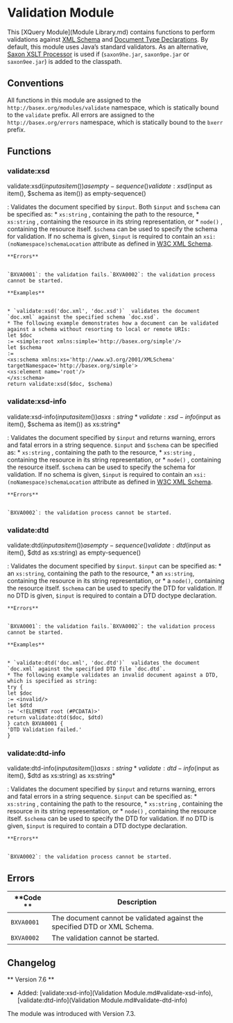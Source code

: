 
# Validation Module
 


 
This [XQuery Module](Module Library.md) contains functions to perform validations against [XML Schema](http://www.w3.org/XML/Schema) and [Document Type Declarations](http://en.wikipedia.org/wiki/Document_Type_Declaration). By default, this module uses Java’s standard validators. As an alternative, [Saxon XSLT Processor](http://www.saxonica.com/) is used if (`saxon9he.jar`, `saxon9pe.jar` or `saxon9ee.jar`) is added to the classpath. 

 
## Conventions

All functions in this module are assigned to the `http://basex.org/modules/validate` namespace, which is statically bound to the `validate` prefix. All errors are assigned to the `http://basex.org/errors` namespace, which is statically bound to the `bxerr` prefix. 

 
## Functions

### validate:xsd

validate:xsd($input as item()) as empty-sequence()
validate:xsd($input as item(), $schema as item()) as empty-sequence()

:   Validates the document specified by `$input`. Both `$input` and `$schema` can be specified as:  * `xs:string` , containing the path to the resource,     * `xs:string` , containing the resource in its string representation, or 
    * `node()` , containing the resource itself. 
    `$schema` can be used to specify the schema for validation. If no schema is given, `$input` is required to contain an `xsi:(noNamespace)schemaLocation` attribute as defined in [W3C XML Schema](http://www.w3.org/TR/xmlschema-1/#xsi_schemaLocation). 


    **Errors**


    `BXVA0001`: the validation fails.`BXVA0002`: the validation process cannot be started. 

    **Examples**


    * `validate:xsd('doc.xml', 'doc.xsd')`  validates the document `doc.xml` against the specified schema `doc.xsd`. 
    * The following example demonstrates how a document can be validated against a schema without resorting to local or remote URIs: 
    let $doc
    := <simple:root xmlns:simple='http://basex.org/simple'/>
    let $schema
    :=
    <xs:schema xmlns:xs='http://www.w3.org/2001/XMLSchema' targetNamespace='http://basex.org/simple'>
    <xs:element name='root'/>
    </xs:schema>
    return validate:xsd($doc, $schema)


### validate:xsd-info

validate:xsd-info($input as item()) as xs:string*
validate:xsd-info($input as item(), $schema as item()) as xs:string*

:   Validates the document specified by `$input` and returns warning, errors and fatal errors in a string sequence. `$input` and `$schema` can be specified as:  * `xs:string` , containing the path to the resource,     * `xs:string` , containing the resource in its string representation, or 
    * `node()` , containing the resource itself. 
    `$schema` can be used to specify the schema for validation. If no schema is given, `$input` is required to contain an `xsi:(noNamespace)schemaLocation` attribute as defined in [W3C XML Schema](http://www.w3.org/TR/xmlschema-1/#xsi_schemaLocation). 


    **Errors**


    `BXVA0002`: the validation process cannot be started. 


### validate:dtd

validate:dtd($input as item()) as empty-sequence()
validate:dtd($input as item(), $dtd as xs:string) as empty-sequence()

:   Validates the document specified by `$input`. `$input` can be specified as:  * an `xs:string`, containing the path to the resource,     * an `xs:string`, containing the resource in its string representation, or 
    * a `node()`, containing the resource itself. 
    `$schema` can be used to specify the DTD for validation. If no DTD is given, `$input` is required to contain a DTD doctype declaration. 


    **Errors**


    `BXVA0001`: the validation fails.`BXVA0002`: the validation process cannot be started. 

    **Examples**


    * `validate:dtd('doc.xml', 'doc.dtd')`  validates the document `doc.xml` against the specified DTD file `doc.dtd`. 
    * The following example validates an invalid document against a DTD, which is specified as string: 
    try {
    let $doc
    := <invalid/>
    let $dtd
    := '<!ELEMENT root (#PCDATA)>'
    return validate:dtd($doc, $dtd)
    } catch BXVA0001 {
    'DTD Validation failed.'
    }


### validate:dtd-info

validate:dtd-info($input as item()) as xs:string*
validate:dtd-info($input as item(), $dtd as xs:string) as xs:string*

:   Validates the document specified by `$input` and returns warning, errors and fatal errors in a string sequence. `$input` can be specified as:  * `xs:string` , containing the path to the resource,     * `xs:string` , containing the resource in its string representation, or 
    * `node()` , containing the resource itself. 
    `$schema` can be used to specify the DTD for validation. If no DTD is given, `$input` is required to contain a DTD doctype declaration. 


    **Errors**


    `BXVA0002`: the validation process cannot be started. 

 
## Errors

**Code ** | Description 
--------- | ------------
`BXVA0001` | The document cannot be validated against the specified DTD or XML Schema. 
`BXVA0002` | The validation cannot be started. 
 
## Changelog
** Version 7.6 **

 * Added: [validate:xsd-info](Validation Module.md#validate-xsd-info), [validate:dtd-info](Validation Module.md#validate-dtd-info)

The module was introduced with Version 7.3. 

